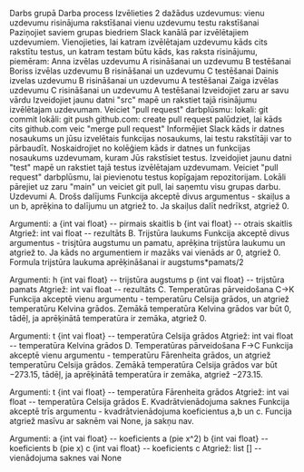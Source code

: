 Darbs grupā
Darba process
Izvēlieties 2 dažādus uzdevumus:
vienu uzdevumu risinājuma rakstīšanai
vienu uzdevumu testu rakstīšanai
Paziņojiet saviem grupas biedriem Slack kanālā par izvēlētajiem uzdevumiem. Vienojieties, lai katram izvēlētajam uzdevumu kāds cits rakstītu testus, un katram testam būtu kāds, kas raksta risinājumu, piemēram:
Anna izvēlas uzdevumu A risināšanai un uzdevumu B testēšanai
Boriss izvēlas uzdevumu B risināšanai un uzdevumu C testēšanai
Dainis izvelas uzdevumu B risināšanai un uzdevumu A testēšanai
Zaiga izvēlas uzdevumu C risināšanai un uzdevumu A testēšanai
Izveidojiet zaru ar savu vārdu
Izveidojiet jaunu datni "src" mapē un rakstiet tajā risinājumu izvēlētajam uzdevumam. Veiciet "pull request" darbplūsmu:
lokali: git commit
lokāli: git push
github.com: create pull request
palūdziet, lai kāds cits github.com veic "merge pull request"
Informējiet Slack kāds ir datnes nosaukums un jūsu izvelētais funkcijas nosaukums, lai testu rakstītāji var to pārbaudīt.
Noskaidrojiet no kolēģiem kāds ir datnes un funkcijas nosaukums uzdevumam, kuram Jūs rakstīsiet testus.
Izveidojiet jaunu datni "test" mapē un rakstiet tajā testus izvēlētajam uzdevumam. Veiciet "pull request" darbplūsmu, lai pievienotu testus kopīgajam repozitorijam.
Lokāli pārejiet uz zaru "main" un veiciet git pull, lai saņemtu visu grupas darbu.
Uzdevumi
A. Drošs dalījums
Funkcija akceptē divus argumentus - skaiļus a un b,
aprēķina to dalījumu un atgriež to. Ja skaiļus dalīt nedrīkst,
atgriež 0.

Argumenti:
    a {int vai float} -- pirmais skaitlis
    b {int vai float} -- otrais skaitlis
Atgriež:
    int vai float -- rezultāts
B. Trijstūra laukums
Funkcija akceptē divus argumentus - trisjtūra augstumu un pamatu,
aprēķina trijstūra laukumu un atgriež to. Ja kāds no argumentiem ir mazāks vai vienāds ar 0, atgriež 0.
Formula trijstūra laukuma aprēķināšanai ir augstums*pamats/2

Argumenti:
    h {int vai float} -- trijstūra augstums
    p {int vai float} -- trijstūra pamats
Atgriež:
    int vai float -- rezultāts
C. Temperatūras pārveidošana C->K
Funkcija akceptē vienu argumentu - temperatūru Celsija grādos,
un atgriež temperatūru Kelvina grādos. Zemākā temperatūra
Kelvina grādos var būt 0, tādēļ, ja aprēķinātā temperatūra ir
zemāka, atgriež 0.

Argumenti:
    t {int vai float} -- temperatūra Celsija grādos
Atgriež:
    int vai float -- temperatūra Kelvina grādos
D. Temperatūras pārveidošana F->C
Funkcija akceptē vienu argumentu - temperatūru Fārenheita grādos,
un atgriež temperatūru Celsija grādos. Zemākā temperatūra
Celsija grādos var būt −273.15, tādēļ, ja aprēķinātā temperatūra ir zemāka, atgriež −273.15.

Argumenti:
    t {int vai float} -- temperatūra Fārenheita grādos
Atgriež:
    int vai float -- temperatūra Celsija grādos
E. Kvadrātvienādojuma saknes
Funkcija akceptē trīs argumentu - kvadrātvienādojuma 
koeficientus a,b un c.
Funcija atgriež masīvu ar saknēm vai None, ja sakņu nav.

Argumenti:
    a {int vai float} -- koeficients a (pie x^2)
    b {int vai float} -- koeficients b (pie x)
    c {int vai float} -- koeficients c
Atgriež:
    list [] -- vienādojuma saknes vai None

